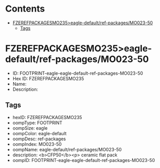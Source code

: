 



Contents
========

* [FZEREFPACKAGESMO235>eagle-default/ref-packages/MO023-50](#fzerefpackagesmo235eagle-defaultref-packagesmo023-50)
	* [Tags](#tags)

# FZEREFPACKAGESMO235>eagle-default/ref-packages/MO023-50

- ID: FOOTPRINT-eagle-eagle-default-ref-packages-MO023-50
- Hex ID: FZEREFPACKAGESMO235
- Name: 
- Description: 

## Tags

- hexID: FZEREFPACKAGESMO235
- oompType: FOOTPRINT
- oompSize: eagle
- oompColor: eagle-default
- oompDesc: ref-packages
- oompIndex: MO023-50
- oompName: eagle-default/ref-packages/MO023-50
- description: &lt;b&gt;CFP50&lt;/b&gt;&lt;p&gt;&#xD;
ceramic flat pack
- oompID: FOOTPRINT-eagle-eagle-default-ref-packages-MO023-50
